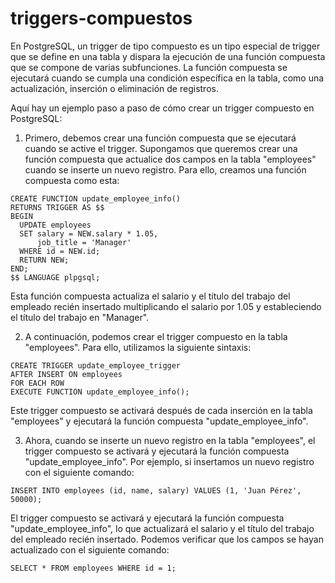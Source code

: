 # triggers-compuestos

En PostgreSQL, un trigger de tipo compuesto es un tipo especial de trigger que se define en una tabla y dispara la ejecución de una función compuesta que se compone de varias subfunciones. La función compuesta se ejecutará cuando se cumpla una condición específica en la tabla, como una actualización, inserción o eliminación de registros. 

Aquí hay un ejemplo paso a paso de cómo crear un trigger compuesto en PostgreSQL:

1. Primero, debemos crear una función compuesta que se ejecutará cuando se active el trigger. Supongamos que queremos crear una función compuesta que actualice dos campos en la tabla "employees" cuando se inserte un nuevo registro. Para ello, creamos una función compuesta como esta:

```
CREATE FUNCTION update_employee_info()
RETURNS TRIGGER AS $$
BEGIN
  UPDATE employees
  SET salary = NEW.salary * 1.05,
      job_title = 'Manager'
  WHERE id = NEW.id;
  RETURN NEW;
END;
$$ LANGUAGE plpgsql;
```

Esta función compuesta actualiza el salario y el título del trabajo del empleado recién insertado multiplicando el salario por 1.05 y estableciendo el título del trabajo en "Manager".

2. A continuación, podemos crear el trigger compuesto en la tabla "employees". Para ello, utilizamos la siguiente sintaxis:

```
CREATE TRIGGER update_employee_trigger
AFTER INSERT ON employees
FOR EACH ROW
EXECUTE FUNCTION update_employee_info();
```

Este trigger compuesto se activará después de cada inserción en la tabla "employees" y ejecutará la función compuesta "update_employee_info".

3. Ahora, cuando se inserte un nuevo registro en la tabla "employees", el trigger compuesto se activará y ejecutará la función compuesta "update_employee_info". Por ejemplo, si insertamos un nuevo registro con el siguiente comando:

```
INSERT INTO employees (id, name, salary) VALUES (1, 'Juan Pérez', 50000);
```

El trigger compuesto se activará y ejecutará la función compuesta "update_employee_info", lo que actualizará el salario y el título del trabajo del empleado recién insertado. Podemos verificar que los campos se hayan actualizado con el siguiente comando:

```
SELECT * FROM employees WHERE id = 1;
```
